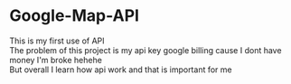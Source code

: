 # Google-Map-API
This is my first use of API\
The problem of this project is my api key google billing cause I dont have money I'm broke hehehe\
But overall I learn how api work and that is important for me
